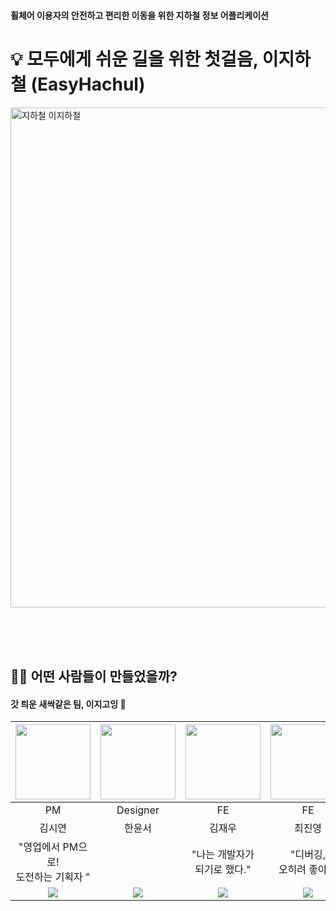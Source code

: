 #### 휠체어 이용자의 안전하고 편리한 이동을 위한 지하철 정보 어플리케이션
# 💡 모두에게 쉬운 길을 위한 첫걸음, 이지하철 (EasyHachul)

<!-- ![image](https://github.com/SeSACTHON-Easygoing/.github/assets/113872386/9565b278-8db9-4e6f-a10f-e02b319e9045) -->
<!-- <img width="150" alt="지하철 이지하철" src="https://github.com/SeSACTHON-Easygoing/.github/assets/113872386/9565b278-8db9-4e6f-a10f-e02b319e9045"> -->

<img width="800" alt="지하철 이지하철" src="https://github.com/SeSACTHON-Easygoing/.github/assets/113872386/24018f73-8031-4175-ade8-466d00648189">

<br><br><br>



## 🙋🏻 어떤 사람들이 만들었을까?

#### 갓 틔운 새싹같은 팀, 이지고잉 🌱

|<img width="120" alt="" src="https://github.com/SeSACTHON-Easygoing/.github/assets/113872386/8f22eb0e-aedd-4f92-acee-7acf204441a5">|<img width="120" alt="" src="https://github.com/SeSACTHON-Easygoing/.github/assets/113872386/8f22eb0e-aedd-4f92-acee-7acf204441a5">|<img width="120" alt="" src="https://github.com/SeSACTHON-Easygoing/.github/assets/113872386/683b5c10-1eb5-40c4-a23a-ad5f06df4952">|<img width="120" alt="" src="https://github.com/SeSACTHON-Easygoing/.github/assets/113872386/e91cfe96-0e61-4242-bb98-b0757e32b7ac">|<img width="120" alt="" src="https://github.com/SeSACTHON-Easygoing/.github/assets/113872386/ffa54787-7038-46c0-9316-ff5bab4d65fd">|
|:---:|:---:|:---:|:---:|:---:|
|PM|Designer|FE|FE|BE|
|김시연|한윤서|김재우|최진영|김연석|
|"영업에서 PM으로! <br> 도전하는 기획자 "||"나는 개발자가 <br> 되기로 했다."|"디버깅, <br> 오히려 좋아 !"|"쉿, 개발중!"|
|<img src="https://img.shields.io/badge/github-181717?style=flat&logo=github&logoColor=white"/>|<img src="https://img.shields.io/badge/notion-ffffff?style=flat&logo=notion&logoColor=black"/>|<img src="https://img.shields.io/badge/blog-F56C2D?style=flat&logo=tistory&logoColor=black"/>|<img src="https://img.shields.io/badge/blog-20C997?style=flat&logo=velog&logoColor=white"/>|<img src="https://img.shields.io/badge/youtube-FF0000?style=flat&logo=youtube&logoColor=white"/>|



<!--

**Here are some ideas to get you started:**

🙋‍♀️ A short introduction - what is your organization all about?
🌈 Contribution guidelines - how can the community get involved?
👩‍💻 Useful resources - where can the community find your docs? Is there anything else the community should know?
🍿 Fun facts - what does your team eat for breakfast?
🧙 Remember, you can do mighty things with the power of [Markdown](https://docs.github.com/github/writing-on-github/getting-started-with-writing-and-formatting-on-github/basic-writing-and-formatting-syntax)
-->
